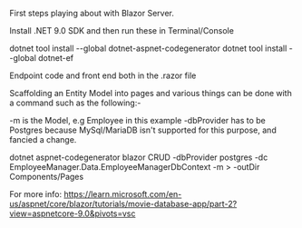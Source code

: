 First steps playing about with Blazor Server.

Install .NET 9.0 SDK and then run these in Terminal/Console

dotnet tool install --global dotnet-aspnet-codegenerator
dotnet tool install --global dotnet-ef

Endpoint code and front end both in the .razor file

Scaffolding an Entity Model into pages and various things can be done with a command such as the following:-

-m is the Model, e.g Employee in this example
-dbProvider has to be Postgres because MySql/MariaDB isn't supported for this purpose, and fancied a change.

dotnet aspnet-codegenerator blazor CRUD -dbProvider postgres -dc EmployeeManager.Data.EmployeeManagerDbContext -m <insert model name here>> -outDir Components/Pages

For more info: https://learn.microsoft.com/en-us/aspnet/core/blazor/tutorials/movie-database-app/part-2?view=aspnetcore-9.0&pivots=vsc